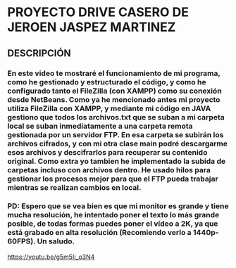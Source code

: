# PROYECTO DRIVE CASERO DE JEROEN JASPEZ MARTINEZ

## DESCRIPCIÓN

### En este video te mostraré el funcionamiento de mi programa, como he gestionado y estructurado el código, y como he configurado tanto el FileZilla (con XAMPP) como su conexión desde NetBeans. Como ya he mencionado antes mi proyecto utiliza FileZilla con XAMPP, y mediante mi código en JAVA gestiono que todos los archivos.txt que se suban a mi carpeta local se suban inmediatamente a una carpeta remota gestionada por un servidor FTP. En esa carpeta se subirán los archivos cifrados, y con mi  otra clase main podré descargarme esos archivos y descifrarlos para recuperar su contenido original. Como extra yo tambien he implementado la subida de carpetas incluso con archivos dentro. He usado hilos para gestionar los procesos mejor para que el FTP pueda trabajar mientras se realizan cambios en local.

### PD: Espero que se vea bien es que mi monitor es grande y tiene mucha resolución, he intentado poner el texto lo más grande posible, de todas formas puedes poner el vídeo a 2K, ya que está grabado en alta resolución (Recomiendo verlo a 1440p-60FPS). Un saludo.

https://youtu.be/g5m5Ij_o3N4
